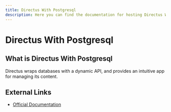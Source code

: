 ```yaml
---
title: Directus With Postgresql
description: Here you can find the documentation for hosting Directus With Postgresql with Coolify.
---
```


# Directus With Postgresql

## What is Directus With Postgresql

Directus wraps databases with a dynamic API, and provides an intuitive app for managing its content.

## External Links

- [Official Documentation](https://directus.io?utm_source=coolify.io)
